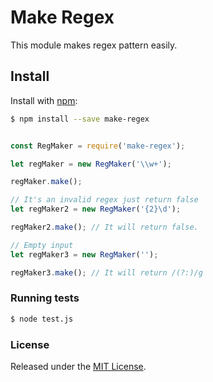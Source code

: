 # Make Regex
This module makes regex pattern easily.

## Install

Install with [npm](https://www.npmjs.com/):

```sh
$ npm install --save make-regex
```
    
```js

const RegMaker = require('make-regex');

let regMaker = new RegMaker('\\w+');

regMaker.make();

// It's an invalid regex just return false
let regMaker2 = new RegMaker('{2}\d');

regMaker2.make(); // It will return false.

// Empty input
let regMaker3 = new RegMaker('');

regMaker3.make(); // It will return /(?:)/g
```

### Running tests
```sh
$ node test.js
```

### License

Released under the [MIT License](LICENSE).